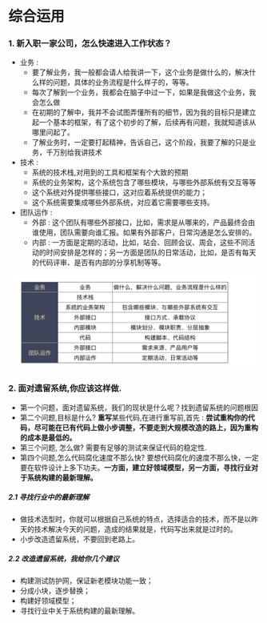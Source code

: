 # 综合运用

### 1. 新入职一家公司，怎么快速进入工作状态？

- 业务 : 
  - 要了解业务，我一般都会请人给我讲一下，这个业务是做什么的，解决什么样的问题，具体的业务流程是什么样子的，等等。
  - 每次了解到一个业务，我都会在脑子中过一下，如果是我做这个业务，我会怎么做
  - 在初期的了解中，我并不会试图弄懂所有的细节，因为我的目标只是建立起一个基本的框架，有了这个初步的了解，后续再有问题，我就知道该从哪里问起了。
  - 了解业务时，一定要打起精神，告诉自己，这个阶段，我要了解的只是业务，千万别给我讲技术
- 技术 : 
  - 系统的技术栈,对用到的工具和框架有个大致的预期
  - 系统的业务架构，这个系统包含了哪些模块，与哪些外部系统有交互等等
  - 这个系统对外提供哪些接口，这对应着系统提供的能力；
  - 这个系统需要集成哪些外部系统，对应着它需要哪些支持。
- 团队运作 : 
  - 外部 : 这个团队有哪些外部接口，比如，需求是从哪来的，产品最终会由谁使用，团队需要向谁汇报。如果有外部客户，日常沟通是怎么安排的。
  - 内部 : 一方面是定期的活动，比如，站会、回顾会议、周会，这些不同活动的时间安排是怎样的；另一方面是团队的日常活动，比如，是否有每天的代码评审、是否有内部的分享机制等等。



![img](../../../resources/read/lesson/6e2248978ff0b4c8957925792292f2e7.png)

### 2. 面对遗留系统,你应该这样做.

- 第一个问题，面对遗留系统，我们的现状是什么呢？找到遗留系统的问题根因
- 第二个问题,目标是什么? **重写**某些代码,在进行重写前,首先 : **尝试重构你的代码，尽可能在已有代码上做小步调整，不要走到大规模改造的路上，因为重构的成本是最低的。**
- 第三个问题, 怎么做? 需要有足够的测试来保证代码的稳定性.
- 第四个问题,怎么代码腐化速度不那么快? 要想代码腐化的速度不那么快，一定要在软件设计上多下功夫。**一方面，建立好领域模型，另一方面，寻找行业对于系统构建的最新理解。**



##### 2.1 寻找行业中的最新理解

- 做技术选型时，你就可以根据自己系统的特点，选择适合的技术，而不是以昨天的技术解决今天的问题，造成的结果就是，代码写出来就是过时的。
- 小步改造遗留系统，不要回到老路上。

##### 2.2 改造遗留系统，我给你几个建议
- 构建测试防护网，保证新老模块功能一致；
- 分成小块，逐步替换；
- 构建好领域模型；
- 寻找行业中关于系统构建的最新理解。